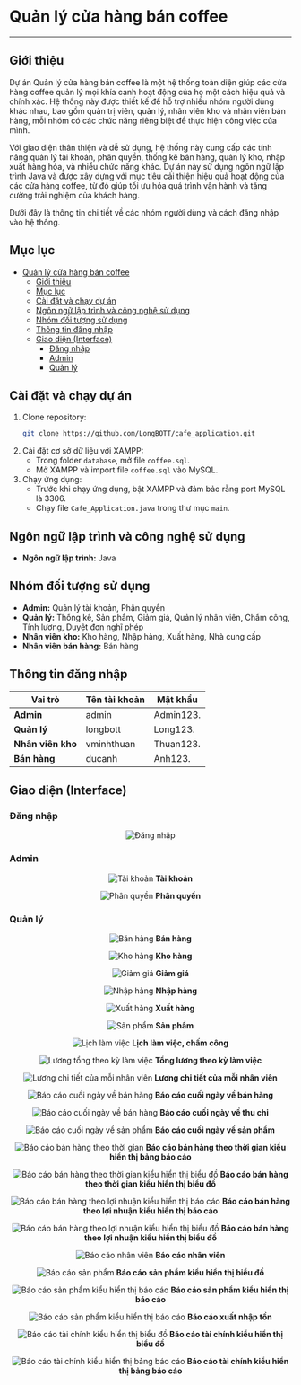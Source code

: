 # Quản lý cửa hàng bán coffee

***

## Giới thiệu

Dự án Quản lý cửa hàng bán coffee là một hệ thống toàn diện giúp các cửa hàng coffee quản lý mọi khía cạnh hoạt động của họ một cách hiệu quả và chính xác. Hệ thống này được thiết kế để hỗ trợ nhiều nhóm người dùng khác nhau, bao gồm quản trị viên, quản lý, nhân viên kho và nhân viên bán hàng, mỗi nhóm có các chức năng riêng biệt để thực hiện công việc của mình.

Với giao diện thân thiện và dễ sử dụng, hệ thống này cung cấp các tính năng quản lý tài khoản, phân quyền, thống kê bán hàng, quản lý kho, nhập xuất hàng hóa, và nhiều chức năng khác. Dự án này sử dụng ngôn ngữ lập trình Java và được xây dựng với mục tiêu cải thiện hiệu quả hoạt động của các cửa hàng coffee, từ đó giúp tối ưu hóa quá trình vận hành và tăng cường trải nghiệm của khách hàng.

Dưới đây là thông tin chi tiết về các nhóm người dùng và cách đăng nhập vào hệ thống.

## Mục lục
- [Quản lý cửa hàng bán coffee](#quản-lý-cửa-hàng-bán-coffee)
  - [Giới thiệu](#giới-thiệu)
  - [Mục lục](#mục-lục)
  - [Cài đặt và chạy dự án](#cài-đặt-và-chạy-dự-án)
  - [Ngôn ngữ lập trình và công nghệ sử dụng](#ngôn-ngữ-lập-trình-và-công-nghệ-sử-dụng)
  - [Nhóm đối tượng sử dụng](#nhóm-đối-tượng-sử-dụng)
  - [Thông tin đăng nhập](#thông-tin-đăng-nhập)
  - [Giao diện (Interface)](#giao-diện-interface)
    - [Đăng nhập](#đăng-nhập)
    - [Admin](#admin)
    - [Quản lý](#quản-lý)

## Cài đặt và chạy dự án

1. Clone repository:
    ```bash
    git clone https://github.com/LongBOTT/cafe_application.git
    ```
2. Cài đặt cơ sở dữ liệu với XAMPP:
    - Trong folder `database`, mở file `coffee.sql`.
    - Mở XAMPP và import file `coffee.sql` vào MySQL.
3. Chạy ứng dụng:
    - Trước khi chạy ứng dụng, bật XAMPP và đảm bảo rằng port MySQL là 3306.
    - Chạy file `Cafe_Application.java` trong thư mục `main`.

## Ngôn ngữ lập trình và công nghệ sử dụng

- **Ngôn ngữ lập trình:** Java

## Nhóm đối tượng sử dụng

- **Admin:** Quản lý tài khoản, Phân quyền
- **Quản lý:** Thống kê, Sản phẩm, Giảm giá, Quản lý nhân viên, Chấm công, Tính lương, Duyệt đơn nghĩ phép
- **Nhân viên kho:** Kho hàng, Nhập hàng, Xuất hàng, Nhà cung cấp
- **Nhân viên bán hàng:** Bán hàng

## Thông tin đăng nhập

| Vai trò         | Tên tài khoản | Mật khẩu   |
|-----------------|---------------|------------|
| **Admin**       | admin         | Admin123.  |
| **Quản lý**     | longbott      | Long123.   |
| **Nhân viên kho** | vminhthuan    | Thuan123.  |
| **Bán hàng**    | ducanh        | Anh123.    |

## Giao diện (Interface)

### Đăng nhập

<p align="center">
  <img src="./img/login.png" alt="Đăng nhập">
</p>

### Admin

<p align="center">
  <img src="./img/Admin/Account.png" alt="Tài khoản">
  <b>Tài khoản</b>
</p>

<p align="center">
  <img src="./img/Admin/decentralization.png" alt="Phân quyền">
  <b>Phân quyền</b>
</p>

### Quản lý

<p align="center">
  <img src="./img/Manage/Sale.png" alt="Bán hàng">
  <b>Bán hàng</b>
</p>

<p align="center">
  <img src="./img/Manage/warehouse.png" alt="Kho hàng">
  <b>Kho hàng</b>
</p>

<p align="center">
  <img src="./img/Manage/Discount.png" alt="Giảm giá">
  <b>Giảm giá</b>
</p>

<p align="center">
  <img src="./img/Manage/import.png" alt="Nhập hàng">
  <b>Nhập hàng</b>
</p>

<p align="center">
  <img src="./img/Manage/export.png" alt="Xuất hàng">
  <b>Xuất hàng</b>
</p>

<p align="center">
  <img src="./img/Manage/product.png" alt="Sản phẩm">
  <b>Sản phẩm</b>
</p>

<p align="center">
  <img src="./img/Manage/calendar.png" alt="Lịch làm việc">
  <b>Lịch làm việc, chấm công</b>
</p>

<p align="center">
  <img src="./img/Manage/salary.png" alt="Lương tổng theo kỳ làm việc">
  <b>Tổng lương theo kỳ làm việc</b>
</p>

<p align="center">
  <img src="./img/Manage/salary_detail.png" alt="Lương chi tiết của mỗi nhân viên">
  <b>Lương chi tiết của mỗi nhân viên</b>
</p>

<p align="center">
  <img src="./img/Manage/EndOfDaySalesReport.png" alt="Báo cáo cuối ngày về bán hàng">
  <b>Báo cáo cuối ngày về bán hàng</b>
</p>

<p align="center">
  <img src="./img/Manage/EndOfDayReportOnIncomeAndExpenditure.png" alt="Báo cáo cuối ngày về bán hàng">
  <b>Báo cáo cuối ngày về thu chi</b>
</p>

<p align="center">
  <img src="./img/Manage/EndOfDayProductReport.png" alt="Báo cáo cuối ngày về sản phẩm">
  <b>Báo cáo cuối ngày về sản phẩm</b>
</p>

<p align="center">
  <img src="./img/Manage/TimeReport.png" alt="Báo cáo bán hàng theo thời gian">
  <b>Báo cáo bán hàng theo thời gian kiểu hiển thị bảng báo cáo</b>
</p>

<p align="center">
  <img src="./img/Manage/TimeReportChart.png" alt="Báo cáo bán hàng theo thời gian kiểu hiển thị biểu đồ">
  <b>Báo cáo bán hàng theo thời gian kiểu hiển thị biểu đồ</b>
</p>

<p align="center">
  <img src="./img/Manage/ProfitReport.png" alt="Báo cáo bán hàng theo lợi nhuận kiểu hiển thị báo cáo">
  <b>Báo cáo bán hàng theo lợi nhuận kiểu hiển thị báo cáo</b>
</p>

<p align="center">
  <img src="./img/Manage/ProfitReportChart.png" alt="Báo cáo bán hàng theo lợi nhuận kiểu hiển thị biểu đồ">
  <b>Báo cáo bán hàng theo lợi nhuận kiểu hiển thị biểu đồ</b>
</p>

<p align="center">
  <img src="./img/Manage/ReportEmployee.png" alt="Báo cáo nhân viên">
  <b>Báo cáo nhân viên</b>
</p>

<p align="center">
  <img src="./img/Manage/SaleProductReport.png" alt="Báo cáo sản phẩm">
  <b>Báo cáo sản phẩm kiểu hiển thị biểu đồ</b>
</p>

<p align="center">
  <img src="./img/Manage/SaleProductReport1.png" alt="Báo cáo sản phẩm kiểu hiển thị báo cáo">
  <b>Báo cáo sản phẩm kiểu hiển thị báo cáo</b>
</p>

<p align="center">
  <img src="./img/Manage/ReportImport_Export.png" alt="Báo cáo sản phẩm kiểu hiển thị báo cáo">
  <b>Báo cáo xuất nhập tồn</b>
</p>

<p align="center">
  <img src="./img/Manage/FinancialReport.png" alt="Báo cáo tài chính kiểu hiển thị biểu đồ">
  <b>Báo cáo tài chính kiểu hiển thị biểu đồ</b>
</p>

<p align="center">
  <img src="./img/Manage/FinancialReport1.png" alt="Báo cáo tài chính kiểu hiển thị bảng báo cáo">
  <b>Báo cáo tài chính kiểu hiển thị bảng báo cáo</b>
</p>